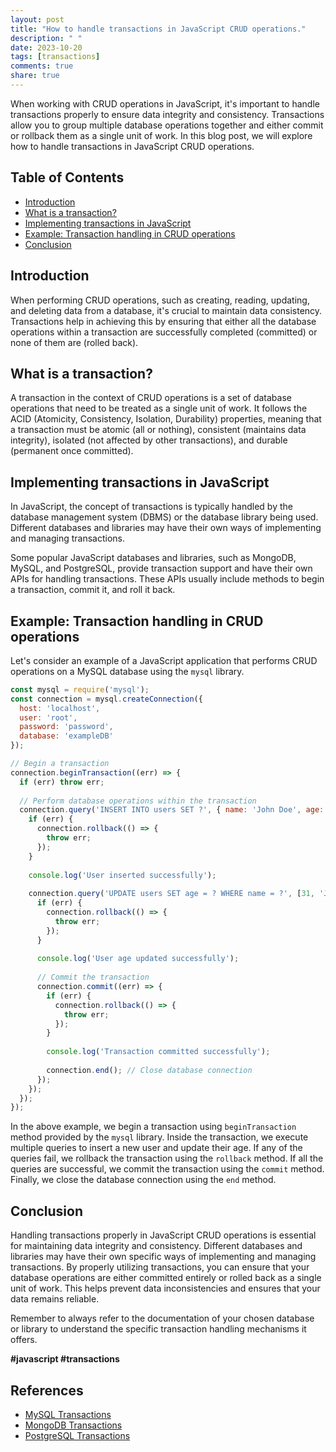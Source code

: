 ```yaml
---
layout: post
title: "How to handle transactions in JavaScript CRUD operations."
description: " "
date: 2023-10-20
tags: [transactions]
comments: true
share: true
---
```


When working with CRUD operations in JavaScript, it's important to handle transactions properly to ensure data integrity and consistency. Transactions allow you to group multiple database operations together and either commit or rollback them as a single unit of work. In this blog post, we will explore how to handle transactions in JavaScript CRUD operations.

## Table of Contents
- [Introduction](#introduction)
- [What is a transaction?](#what-is-a-transaction)
- [Implementing transactions in JavaScript](#implementing-transactions-in-javascript)
- [Example: Transaction handling in CRUD operations](#example-transaction-handling-in-crud-operations)
- [Conclusion](#conclusion)

## Introduction<a name="introduction"></a>

When performing CRUD operations, such as creating, reading, updating, and deleting data from a database, it's crucial to maintain data consistency. Transactions help in achieving this by ensuring that either all the database operations within a transaction are successfully completed (committed) or none of them are (rolled back).

## What is a transaction?<a name="what-is-a-transaction"></a>

A transaction in the context of CRUD operations is a set of database operations that need to be treated as a single unit of work. It follows the ACID (Atomicity, Consistency, Isolation, Durability) properties, meaning that a transaction must be atomic (all or nothing), consistent (maintains data integrity), isolated (not affected by other transactions), and durable (permanent once committed).

## Implementing transactions in JavaScript<a name="implementing-transactions-in-javascript"></a>

In JavaScript, the concept of transactions is typically handled by the database management system (DBMS) or the database library being used. Different databases and libraries may have their own ways of implementing and managing transactions.

Some popular JavaScript databases and libraries, such as MongoDB, MySQL, and PostgreSQL, provide transaction support and have their own APIs for handling transactions. These APIs usually include methods to begin a transaction, commit it, and roll it back.

## Example: Transaction handling in CRUD operations<a name="example-transaction-handling-in-crud-operations"></a>

Let's consider an example of a JavaScript application that performs CRUD operations on a MySQL database using the `mysql` library.

```javascript
const mysql = require('mysql');
const connection = mysql.createConnection({
  host: 'localhost',
  user: 'root',
  password: 'password',
  database: 'exampleDB'
});

// Begin a transaction
connection.beginTransaction((err) => {
  if (err) throw err;
  
  // Perform database operations within the transaction
  connection.query('INSERT INTO users SET ?', { name: 'John Doe', age: 30 }, (err, result) => {
    if (err) {
      connection.rollback(() => {
        throw err;
      });
    }
    
    console.log('User inserted successfully');
    
    connection.query('UPDATE users SET age = ? WHERE name = ?', [31, 'John Doe'], (err, result) => {
      if (err) {
        connection.rollback(() => {
          throw err;
        });
      }
      
      console.log('User age updated successfully');
      
      // Commit the transaction
      connection.commit((err) => {
        if (err) {
          connection.rollback(() => {
            throw err;
          });
        }
        
        console.log('Transaction committed successfully');
        
        connection.end(); // Close database connection
      });
    });
  });
});
```

In the above example, we begin a transaction using `beginTransaction` method provided by the `mysql` library. Inside the transaction, we execute multiple queries to insert a new user and update their age. If any of the queries fail, we rollback the transaction using the `rollback` method. If all the queries are successful, we commit the transaction using the `commit` method. Finally, we close the database connection using the `end` method.

## Conclusion<a name="conclusion"></a>

Handling transactions properly in JavaScript CRUD operations is essential for maintaining data integrity and consistency. Different databases and libraries may have their own specific ways of implementing and managing transactions. By properly utilizing transactions, you can ensure that your database operations are either committed entirely or rolled back as a single unit of work. This helps prevent data inconsistencies and ensures that your data remains reliable.

Remember to always refer to the documentation of your chosen database or library to understand the specific transaction handling mechanisms it offers.

**#javascript #transactions**

## References
- [MySQL Transactions](https://dev.mysql.com/doc/refman/8.0/en/commit.html)
- [MongoDB Transactions](https://docs.mongodb.com/manual/core/transactions/)
- [PostgreSQL Transactions](https://www.postgresql.org/docs/current/tutorial-transactions.html)